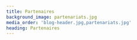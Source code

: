 ```yaml
---
title: Partenaires
background_image: partenariats.jpg
media_order: 'blog-header.jpg,partenariats.jpg'
heading: Partenaires
---
```


